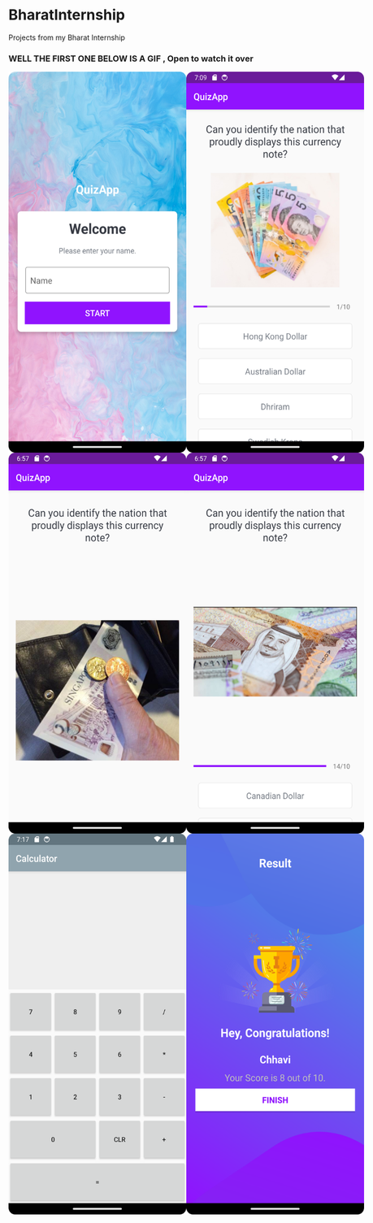 # BharatInternship
Projects from my Bharat Internship

### <strong>WELL THE FIRST ONE BELOW IS A GIF , Open to watch it over</strong>
<div style="display: flex;">
<img src="https://github.com/Kgotta-contribute/BharatInternship/blob/main/GitHub_Rec.png" alt="Image Description" width="350px" height="750px">
<img src="https://github.com/Kgotta-contribute/BharatInternship/blob/main/Github_final_picture.png" alt="Image Description" width="350px" height="750px">
</div>

<div style="display: flex;">
<img src="https://github.com/Kgotta-contribute/BharatInternship/blob/main/Github_pic6.png" alt="Image Description" width="350px" height="750px">
<img src="https://github.com/Kgotta-contribute/BharatInternship/blob/main/Github_pic5.png" alt="Image Description" width="350px" height="750px">
</div>

<div style="display: flex;">
<img src="https://github.com/Kgotta-contribute/BharatInternship/blob/main/Calculator/Github_pic1.png" alt="Image Description" width="350px" height="750px">
  <img src="https://github.com/Kgotta-contribute/BharatInternship/blob/main/Github_pic.png" alt="Image Description" width="350px" height="750px">
</div>
